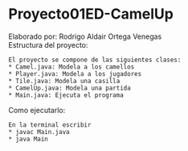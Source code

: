 # Proyecto01ED-CamelUp
Elaborado por: Rodrigo Aldair Ortega Venegas  
Estructura del proyecto:  

    El proyecto se compone de las siguientes clases:  
    * Camel.java: Modela a los camellos
    * Player.java: Modela a los jugadores
    * Tile.java: Modela una casilla
    * CamelUp.java: Modela una partida
    * Main.java: Ejecuta el programa

Como ejecutarlo:  

    En la terminal escribir  
    * javac Main.java
    * java Main

